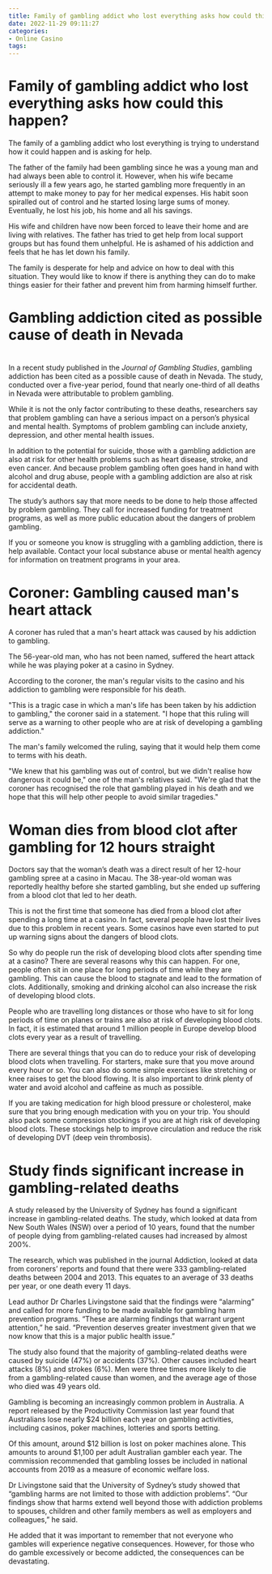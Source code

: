 ```yaml
---
title: Family of gambling addict who lost everything asks how could this happen
date: 2022-11-29 09:11:27
categories:
- Online Casino
tags:
---
```



#  Family of gambling addict who lost everything asks how could this happen?

The family of a gambling addict who lost everything is trying to understand how it could happen and is asking for help.

The father of the family had been gambling since he was a young man and had always been able to control it. However, when his wife became seriously ill a few years ago, he started gambling more frequently in an attempt to make money to pay for her medical expenses. His habit soon spiralled out of control and he started losing large sums of money. Eventually, he lost his job, his home and all his savings.

His wife and children have now been forced to leave their home and are living with relatives. The father has tried to get help from local support groups but has found them unhelpful. He is ashamed of his addiction and feels that he has let down his family.

The family is desperate for help and advice on how to deal with this situation. They would like to know if there is anything they can do to make things easier for their father and prevent him from harming himself further.

#  Gambling addiction cited as possible cause of death in Nevada

#

In a recent study published in the <i>Journal of Gambling Studies</i>, gambling addiction has been cited as a possible cause of death in Nevada. The study, conducted over a five-year period, found that nearly one-third of all deaths in Nevada were attributable to problem gambling.

While it is not the only factor contributing to these deaths, researchers say that problem gambling can have a serious impact on a person’s physical and mental health. Symptoms of problem gambling can include anxiety, depression, and other mental health issues.

In addition to the potential for suicide, those with a gambling addiction are also at risk for other health problems such as heart disease, stroke, and even cancer. And because problem gambling often goes hand in hand with alcohol and drug abuse, people with a gambling addiction are also at risk for accidental death.

The study’s authors say that more needs to be done to help those affected by problem gambling. They call for increased funding for treatment programs, as well as more public education about the dangers of problem gambling.

If you or someone you know is struggling with a gambling addiction, there is help available. Contact your local substance abuse or mental health agency for information on treatment programs in your area.

#  Coroner: Gambling caused man's heart attack

A coroner has ruled that a man's heart attack was caused by his addiction to gambling.

The 56-year-old man, who has not been named, suffered the heart attack while he was playing poker at a casino in Sydney.

According to the coroner, the man's regular visits to the casino and his addiction to gambling were responsible for his death.

"This is a tragic case in which a man's life has been taken by his addiction to gambling," the coroner said in a statement. "I hope that this ruling will serve as a warning to other people who are at risk of developing a gambling addiction."

The man's family welcomed the ruling, saying that it would help them come to terms with his death.

"We knew that his gambling was out of control, but we didn't realise how dangerous it could be," one of the man's relatives said. "We're glad that the coroner has recognised the role that gambling played in his death and we hope that this will help other people to avoid similar tragedies."

#  Woman dies from blood clot after gambling for 12 hours straight

Doctors say that the woman’s death was a direct result of her 12-hour gambling spree at a casino in Macau. The 38-year-old woman was reportedly healthy before she started gambling, but she ended up suffering from a blood clot that led to her death.

This is not the first time that someone has died from a blood clot after spending a long time at a casino. In fact, several people have lost their lives due to this problem in recent years. Some casinos have even started to put up warning signs about the dangers of blood clots.

So why do people run the risk of developing blood clots after spending time at a casino? There are several reasons why this can happen. For one, people often sit in one place for long periods of time while they are gambling. This can cause the blood to stagnate and lead to the formation of clots. Additionally, smoking and drinking alcohol can also increase the risk of developing blood clots.

People who are travelling long distances or those who have to sit for long periods of time on planes or trains are also at risk of developing blood clots. In fact, it is estimated that around 1 million people in Europe develop blood clots every year as a result of travelling.

There are several things that you can do to reduce your risk of developing blood clots when travelling. For starters, make sure that you move around every hour or so. You can also do some simple exercises like stretching or knee raises to get the blood flowing. It is also important to drink plenty of water and avoid alcohol and caffeine as much as possible.

If you are taking medication for high blood pressure or cholesterol, make sure that you bring enough medication with you on your trip. You should also pack some compression stockings if you are at high risk of developing blood clots. These stockings help to improve circulation and reduce the risk of developing DVT (deep vein thrombosis).

#  Study finds significant increase in gambling-related deaths

A study released by the University of Sydney has found a significant increase in gambling-related deaths. The study, which looked at data from New South Wales (NSW) over a period of 10 years, found that the number of people dying from gambling-related causes had increased by almost 200%.

The research, which was published in the journal Addiction, looked at data from coroners’ reports and found that there were 333 gambling-related deaths between 2004 and 2013. This equates to an average of 33 deaths per year, or one death every 11 days.

Lead author Dr Charles Livingstone said that the findings were “alarming” and called for more funding to be made available for gambling harm prevention programs. “These are alarming findings that warrant urgent attention,” he said. “Prevention deserves greater investment given that we now know that this is a major public health issue.”

The study also found that the majority of gambling-related deaths were caused by suicide (47%) or accidents (37%). Other causes included heart attacks (8%) and strokes (6%). Men were three times more likely to die from a gambling-related cause than women, and the average age of those who died was 49 years old.

Gambling is becoming an increasingly common problem in Australia. A report released by the Productivity Commission last year found that Australians lose nearly $24 billion each year on gambling activities, including casinos, poker machines, lotteries and sports betting.

Of this amount, around $12 billion is lost on poker machines alone. This amounts to around $1,100 per adult Australian gambler each year. The commission recommended that gambling losses be included in national accounts from 2019 as a measure of economic welfare loss.

Dr Livingstone said that the University of Sydney’s study showed that “gambling harms are not limited to those with addiction problems”. “Our findings show that harms extend well beyond those with addiction problems to spouses, children and other family members as well as employers and colleagues,” he said.

He added that it was important to remember that not everyone who gambles will experience negative consequences. However, for those who do gamble excessively or become addicted, the consequences can be devastating.